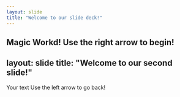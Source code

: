 ```yaml
---
layout: slide
title: "Welcome to our slide deck!"
---
```

Magic Workd!
Use the right arrow to begin!
---
layout: slide
title: "Welcome to our second slide!"
---
Your text
Use the left arrow to go back!
